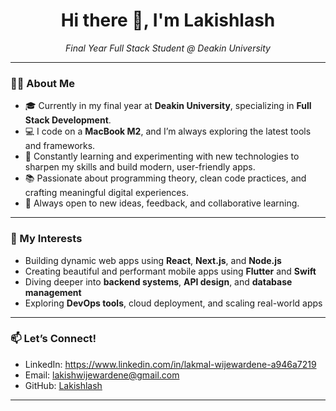 <h1 align="center">Hi there 👋, I'm Lakishlash</h1>

<p align="center">
  <em>Final Year Full Stack Student @ Deakin University</em>  
</p>

---

### 👨‍💻 About Me

- 🎓 Currently in my final year at **Deakin University**, specializing in **Full Stack Development**.
- 💻 I code on a **MacBook M2**, and I’m always exploring the latest tools and frameworks.
- 🌱 Constantly learning and experimenting with new technologies to sharpen my skills and build modern, user-friendly apps.
- 📚 Passionate about programming theory, clean code practices, and crafting meaningful digital experiences.
- 🧠 Always open to new ideas, feedback, and collaborative learning.

---

### 🚀 My Interests

- Building dynamic web apps using **React**, **Next.js**, and **Node.js**
- Creating beautiful and performant mobile apps using **Flutter** and **Swift**
- Diving deeper into **backend systems**, **API design**, and **database management**
- Exploring **DevOps tools**, cloud deployment, and scaling real-world apps

---

### 📫 Let’s Connect!

- LinkedIn: https://www.linkedin.com/in/lakmal-wijewardene-a946a7219
- Email: lakishwijewardene@gmail.com
- GitHub: [Lakishlash](https://github.com/Lakishlash)

---
